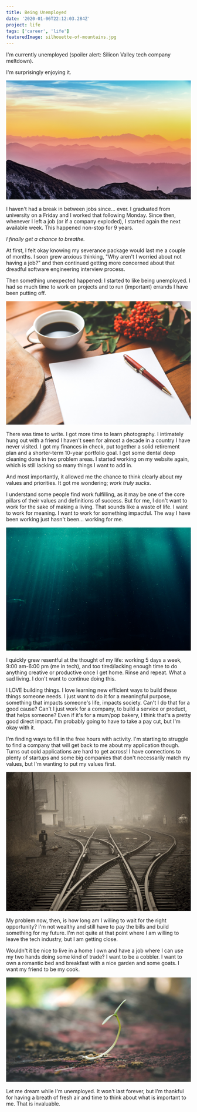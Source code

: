 ```yaml
---
title: Being Unemployed
date: '2020-01-06T22:12:03.284Z'
project: life
tags: ['career', 'life']
featuredImage: silhouette-of-mountains.jpg
---
```


I'm currently unemployed (spoiler alert: Silicon Valley tech company meltdown).

I'm surprisingly enjoying it.

![Moutain range {900x604} {priority} {caption: The world is beautiful. So is freedom. Photo by <a href="https://www.pexels.com/@8moments">Simon Matzinger</a>}](silhouette-of-mountains.jpg)

I haven't had a break in between jobs since... ever. I graduated from university on a Friday and I worked that following Monday. Since then, whenever I left a job (or if a company exploded), I started again the next available week. This happened non-stop for 9 years.

_I finally get a chance to breathe._

At first, I felt okay knowing my severance package would last me a couple of months. I soon grew anxious thinking, "Why aren't I worried about not having a job?" and then continued getting more concerned about that dreadful software engineering interview process.

Then something unexpected happened: I started to like being unemployed. I had so much time to work on projects and to run (important) errands I have been putting off.

![Paper, pen, and coffee on desk {900x604} {priority} {caption: Time + coffee + paper = creative mind at work. Photo by <a href="https://www.pexels.com/@kaboompics">@kaboompics</a>}](paper-pen-coffee.jpg)

There was time to write. I got more time to learn photography. I intimately hung out with a friend I haven't seen for almost a decade in a country I have never visited. I got my finances in check, put together a solid retirement plan and a shorter-term 10-year portfolio goal. I got some dental deep cleaning done in two problem areas. I started working on my website again, which is still lacking so many things I want to add in.

And most importantly, it allowed me the chance to think clearly about my values and priorities. It got me wondering; _work truly sucks_.

I understand some people find work fulfilling, as it may be one of the core pillars of their values and definitions of success. But for me, I don't want to work for the sake of making a living. That sounds like a waste of life. I want to work for meaning. I want to work for something impactful. The way I have been working just hasn't been... working for me.

![Deep dark blue sea {900x604} {priority} {caption: Deep and not-so-happy thoughts. Photo by <a href="https://www.pexels.com/@blaque-x-264516">Blaque</a>}](blue-blur-color-dark.jpg)

I quickly grew resentful at the thought of my life: working 5 days a week, 9:00 am-6:00 pm (me in tech), and too tired/lacking enough time to do anything creative or productive once I get home. Rinse and repeat. What a sad living. I don't want to continue doing this.

I LOVE building things. I love learning new efficient ways to build these things someone needs. I just want to do it for a meaningful purpose, something that impacts someone's life, impacts society. Can't I do that for a good cause? Can't I just work for a company, to build a service or product, that helps someone? Even if it's for a mum/pop bakery, I think that's a pretty good direct impact. I'm probably going to have to take a pay cut, but I'm okay with it.

I'm finding ways to fill in the free hours with activity. I'm starting to struggle to find a company that will get back to me about my application though. Turns out cold applications are hard to get across! I have connections to plenty of startups and some big companies that don't necessarily match my values, but I'm wanting to put my values first.

![Railroad tracks {900x604} {priority} {caption: Multiple tracks, but forward. Photo by <a href="https://www.pexels.com/@pixabay">Pixabay</a>}](railroad-tracks.jpg)

My problem now, then, is how long am I willing to wait for the right opportunity? I'm not wealthy and still have to pay the bills and build something for my future. I'm not quite at that point where I am willing to leave the tech industry, but I am getting close.

Wouldn't it be nice to live in a home I own and have a job where I can use my two hands doing some kind of trade? I want to be a cobbler. I want to own a romantic bed and breakfast with a nice garden and some goats. I want my friend to be my cook.

![Sprout {900x604} {priority} {caption: Bloom in process. Photo by <a href="https://www.pexels.com/@gelgas">Gelgas</a>}](sprout.jpg)

Let me dream while I'm unemployed. It won't last forever, but I'm thankful for having a breath of fresh air and time to think about what is important to me. That is invaluable.
